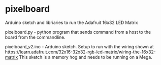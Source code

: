 pixelboard
==========

Arduino sketch and libriaries to run the Adafruit 16x32 LED Matrix

pixelboard.py - python program that sends command from a host to the board from the commandline.

pixelboard_v2.ino - Arduino sketch. Setup to run with the wiring shown at https://learn.adafruit.com/32x16-32x32-rgb-led-matrix/wiring-the-16x32-matrix
This sketch is a memory hog and needs to be running on a Mega.
